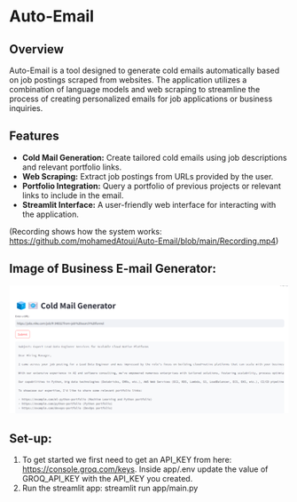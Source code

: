 # Auto-Email

## Overview

Auto-Email is a tool designed to generate cold emails automatically based on job postings scraped from websites. The application utilizes a combination of language models and web scraping to streamline the process of creating personalized emails for job applications or business inquiries.

## Features

- **Cold Mail Generation:** Create tailored cold emails using job descriptions and relevant portfolio links.
- **Web Scraping:** Extract job postings from URLs provided by the user.
- **Portfolio Integration:** Query a portfolio of previous projects or relevant links to include in the email.
- **Streamlit Interface:** A user-friendly web interface for interacting with the application.

 (Recording shows how the system works: https://github.com/mohamedAtoui/Auto-Email/blob/main/Recording.mp4)

 ## Image of Business E-mail Generator: 
 ![Example Image](https://github.com/mohamedAtoui/Auto-Email/blob/main/Cold-Email.png)

## Set-up:
 1. To get started we first need to get an API_KEY from here: https://console.groq.com/keys. Inside app/.env update the value of GROQ_API_KEY with the API_KEY you created.
 2. Run the streamlit app:
    streamlit run app/main.py
